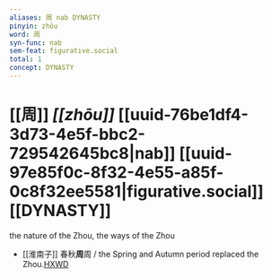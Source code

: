 ```yaml
---
aliases: 周 nab DYNASTY
pinyin: zhōu
word: 周
syn-func: nab
sem-feat: figurative.social
total: 1
concept: DYNASTY 
---
```

# [[周]] *[[zhōu]]*  [[uuid-76be1df4-3d73-4e5f-bbc2-729542645bc8|nab]] [[uuid-97e85f0c-8f32-4e55-a85f-0c8f32ee5581|figurative.social]] [[DYNASTY]]
the nature of the Zhou, the ways of the Zhou
 - [[淮南子]] 春秋**周**周 / the Spring and Autumn period replaced the Zhou.[HXWD](https://hxwd.org/textview.html?location=KR3j0010_tls_013-11a.4)